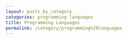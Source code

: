 ```yaml
---
layout: posts_by_category
categories: programming languages
title: Programming Languages
permalink: /category/programming%20languages
---
```

